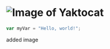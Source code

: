 # ![Image of Yaktocat](https://octodex.github.com/images/yaktocat.png)
``` javascript
var myVar = "Hello, world!";
```
added image
